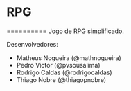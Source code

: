 # RPG
==========
Jogo de RPG simplificado.

Desenvolvedores:
* Matheus Nogueira (@mathnogueira)
* Pedro Victor (@pvsousalima)
* Rodrigo Caldas (@rodrigocaldas)
* Thiago Nobre (@thiagopnobre)
